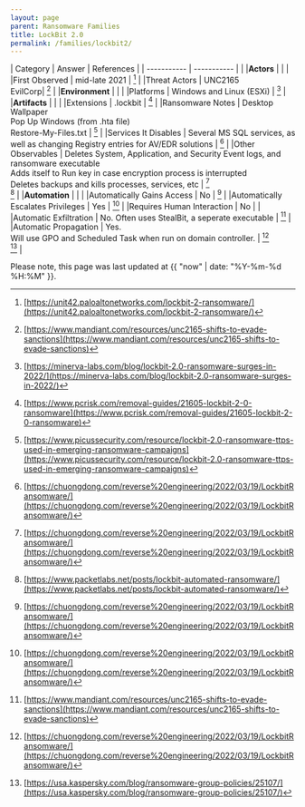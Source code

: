 ```yaml
---
layout: page
parent: Ransomware Families
title: LockBit 2.0
permalink: /families/lockbit2/
---
```


| Category | Answer | References | 
| ----------- | ----------- | | 
|**Actors** | | |
|First Observed | mid-late 2021 | [^1] |
|Threat Actors | UNC2165<br>EvilCorp| [^2] |
|**Environment** | | |
|Platforms | Windows and Linux (ESXi) | [^3] |
|**Artifacts** | | |
|Extensions | .lockbit | [^4] |
|Ransomware Notes | Desktop Wallpaper<br>Pop Up Windows (from .hta file)<br>Restore-My-Files.txt | [^5] |
|Services It Disables | Several MS SQL services, as well as changing Registry entries for AV/EDR solutions | [^6] |
|Other Observables | Deletes System, Application, and Security Event logs, and ransomware executable<br>Adds itself to Run key in case encryption process is interrupted<br>Deletes backups and kills processes, services, etc | [^6]<br>[^7] |
|**Automation** | | |
|Automatically Gains Access | No | [^6] |
|Automatically Escalates Privileges | Yes | [^6] |
|Requires Human Interaction | No | |
|Automatic Exfiltration | No. Often uses StealBit, a seperate executable | [^2] |
|Automatic Propagation | Yes.<br>Will use GPO and Scheduled Task when run on domain controller. | [^6]<br>[^9] |



[^1]: [https://unit42.paloaltonetworks.com/lockbit-2-ransomware/](https://unit42.paloaltonetworks.com/lockbit-2-ransomware/)
[^2]: [https://www.mandiant.com/resources/unc2165-shifts-to-evade-sanctions](https://www.mandiant.com/resources/unc2165-shifts-to-evade-sanctions)
[^3]: [https://minerva-labs.com/blog/lockbit-2.0-ransomware-surges-in-2022/](https://minerva-labs.com/blog/lockbit-2.0-ransomware-surges-in-2022/)
[^4]: [https://www.pcrisk.com/removal-guides/21605-lockbit-2-0-ransomware](https://www.pcrisk.com/removal-guides/21605-lockbit-2-0-ransomware)
[^5]: [https://www.picussecurity.com/resource/lockbit-2.0-ransomware-ttps-used-in-emerging-ransomware-campaigns](https://www.picussecurity.com/resource/lockbit-2.0-ransomware-ttps-used-in-emerging-ransomware-campaigns)
[^6]: [https://chuongdong.com/reverse%20engineering/2022/03/19/LockbitRansomware/](https://chuongdong.com/reverse%20engineering/2022/03/19/LockbitRansomware/)
[^7]: [https://www.packetlabs.net/posts/lockbit-automated-ransomware/](https://www.packetlabs.net/posts/lockbit-automated-ransomware/)
[^8]: [https://www.trendmicro.com/en_us/research/21/h/lockbit-resurfaces-with-version-2-0-ransomware-detections-in-chi.html](https://www.trendmicro.com/en_us/research/21/h/lockbit-resurfaces-with-version-2-0-ransomware-detections-in-chi.html)
[^9]: [https://usa.kaspersky.com/blog/ransomware-group-policies/25107/](https://usa.kaspersky.com/blog/ransomware-group-policies/25107/)

Please note, this page was last updated at {{ "now" | date: "%Y-%m-%d %H:%M" }}.
